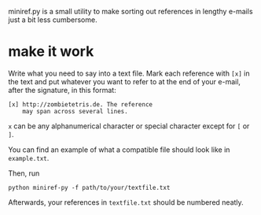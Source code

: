 miniref.py is a small utility to make sorting out references in lengthy e-mails just a bit less cumbersome.

# make it work
Write what you need to say into a text file. Mark each reference with ``[x]`` in the text and put whatever you want to refer to at the end of your e-mail, after the signature, in this format:   
	
	[x] http://zombietetris.de. The reference
	    may span across several lines.

``x`` can be any alphanumerical character or special character except for ``[`` or ``]``. 

You can find an example of what a compatible file should look like in ```example.txt```.

Then, run

	python miniref-py -f path/to/your/textfile.txt

Afterwards, your references in ``textfile.txt`` should be numbered neatly.
